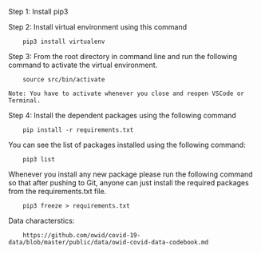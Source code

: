 Step 1: Install pip3

Step 2: Install virtual environment using this command 

        pip3 install virtualenv

Step 3: From the root directory in command line and run the following command to activate the virtual environment.

        source src/bin/activate

    Note: You have to activate whenever you close and reopen VSCode or Terminal. 


Step 4: Install the dependent packages using the following command

        pip install -r requirements.txt



You can see the list of packages installed using the following command:
    
        pip3 list

Whenever you install any new package please run the following command so that after pushing to Git, anyone can just install the required packages from the requirements.txt file.

        pip3 freeze > requirements.txt





Data characterstics:

        https://github.com/owid/covid-19-data/blob/master/public/data/owid-covid-data-codebook.md